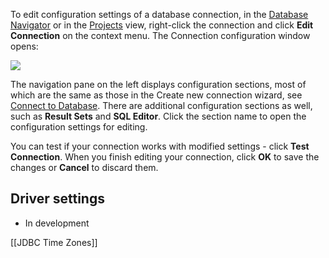 To edit configuration settings of a database connection, in the [Database Navigator](https://github.com/dbeaver/dbeaver/wiki/Database-Navigator) or in the [Projects](https://github.com/dbeaver/dbeaver/wiki/Projects) view, right-click the connection and click **Edit Connection** on the context menu. The Connection configuration window opens:

![](images/ug/Edit-connection.png)

The navigation pane on the left displays configuration sections, most of which are the same as those in the Create new connection wizard, see [Connect to Database](https://github.com/dbeaver/dbeaver/wiki/Connect-to-Database). There are additional configuration sections as well, such as **Result Sets** and **SQL Editor**. Click the section name to open the configuration settings for editing.

You can test if your connection works with modified settings - click **Test Connection**. When you finish editing your connection, click **OK** to save the changes or **Cancel** to discard them.

## Driver settings

* In development

[[JDBC Time Zones]]